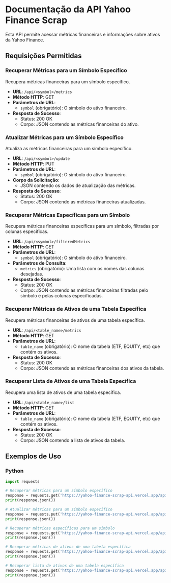 # Documentação da API Yahoo Finance Scrap

Esta API permite acessar métricas financeiras e informações sobre ativos da Yahoo Finance.

## Requisições Permitidas

### Recuperar Métricas para um Símbolo Específico

Recupera métricas financeiras para um símbolo específico.

- **URL**: `/api/<symbol>/metrics`
- **Método HTTP**: GET
- **Parâmetros de URL**:
  - `symbol` (obrigatório): O símbolo do ativo financeiro.
- **Resposta de Sucesso**:
  - Status: 200 OK
  - Corpo: JSON contendo as métricas financeiras do ativo.

### Atualizar Métricas para um Símbolo Específico

Atualiza as métricas financeiras para um símbolo específico.

- **URL**: `/api/<symbol>/update`
- **Método HTTP**: PUT
- **Parâmetros de URL**:
  - `symbol` (obrigatório): O símbolo do ativo financeiro.
- **Corpo da Solicitação**:
  - JSON contendo os dados de atualização das métricas.
- **Resposta de Sucesso**:
  - Status: 200 OK
  - Corpo: JSON contendo as métricas financeiras atualizadas.

### Recuperar Métricas Específicas para um Símbolo

Recupera métricas financeiras específicas para um símbolo, filtradas por colunas específicas.

- **URL**: `/api/<symbol>/filteredMetrics`
- **Método HTTP**: GET
- **Parâmetros de URL**:
  - `symbol` (obrigatório): O símbolo do ativo financeiro.
- **Parâmetros de Consulta**:
  - `metrics` (obrigatório): Uma lista com os nomes das colunas desejadas.
- **Resposta de Sucesso**:
  - Status: 200 OK
  - Corpo: JSON contendo as métricas financeiras filtradas pelo símbolo e pelas colunas especificadas.

### Recuperar Métricas de Ativos de uma Tabela Específica

Recupera métricas financeiras de ativos de uma tabela específica.

- **URL**: `/api/<table_name>/metrics`
- **Método HTTP**: GET
- **Parâmetros de URL**:
  - `table_name` (obrigatório): O nome da tabela (ETF, EQUITY, etc) que contém os ativos.
- **Resposta de Sucesso**:
  - Status: 200 OK
  - Corpo: JSON contendo as métricas financeiras dos ativos da tabela.

### Recuperar Lista de Ativos de uma Tabela Específica

Recupera uma lista de ativos de uma tabela específica.

- **URL**: `/api/<table_name>/list`
- **Método HTTP**: GET
- **Parâmetros de URL**:
  - `table_name` (obrigatório): O nome da tabela (ETF, EQUITY, etc) que contém os ativos.
- **Resposta de Sucesso**:
  - Status: 200 OK
  - Corpo: JSON contendo a lista de ativos da tabela.

## Exemplos de Uso

### Python

```python
import requests

# Recuperar métricas para um símbolo específico
response = requests.get('https://yahoo-finance-scrap-api.vercel.app/api/AAPL/metrics')
print(response.json())

# Atualizar métricas para um símbolo específico
response = requests.put('https://yahoo-finance-scrap-api.vercel.app/api/AAPL/update')
print(response.json())

# Recuperar métricas específicas para um símbolo
response = requests.get('https://yahoo-finance-scrap-api.vercel.app/api/AAPL/filteredMetrics?metrics=Price,Volume')
print(response.json())

# Recuperar métricas de ativos de uma tabela específica
response = requests.get('https://yahoo-finance-scrap-api.vercel.app/api/ETF/metrics')
print(response.json())

# Recuperar lista de ativos de uma tabela específica
response = requests.get('https://yahoo-finance-scrap-api.vercel.app/api/EQUITY/list')
print(response.json())
